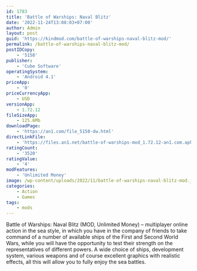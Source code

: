 ```yaml
---
id: 1783
title: 'Battle of Warships: Naval Blitz'
date: '2022-11-24T13:08:03+07:00'
author: Admin
layout: post
guid: 'https://kindmod.com/battle-of-warships-naval-blitz-mod/'
permalink: /battle-of-warships-naval-blitz-mod/
postIDCopy:
    - '5158'
publisher:
    - 'Cube Software'
operatingSystem:
    - 'Android 4.1'
priceApp:
    - '0'
priceCurrencyApp:
    - USD
versionApp:
    - 1.72.12
fileSizeApp:
    - 125.6Mb
downloadPage:
    - 'https://an1.com/file_5158-dw.html'
directLinkFile:
    - 'https://files.an1.net/battle-of-warships-mod_1.72.12-an1.com.apk'
ratingCount:
    - '3520'
ratingValue:
    - '4'
modFeatures:
    - 'Unlimited Money'
image: /wp-content/uploads/2022/11/battle-of-warships-naval-blitz-mod.jpg
categories:
    - Action
    - Games
tags:
    - mods
---
```


Battle of Warships: Naval Blitz (MOD, Unlimited Money) – multiplayer online action in the sea style, in which you have in the company of friends to take command of a number of available ships of the First and Second World Wars, while you will have the opportunity to test their strength on the representatives of different powers. A wide choice of ships, development system, various weapons and of course excellent graphics with realistic effects, all this will allow you to fully enjoy the sea battles.